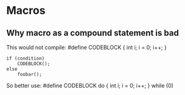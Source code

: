 # Macros

## Why macro as a compound statement is bad
This would not compile:
    #define CODEBLOCK { int i; i = 0; i++; }

    if (condition)
        CODEBLOCK();
    else
        foobar();

So better use:
    #define CODEBLOCK do { int i; i = 0; i++; } while (0)

